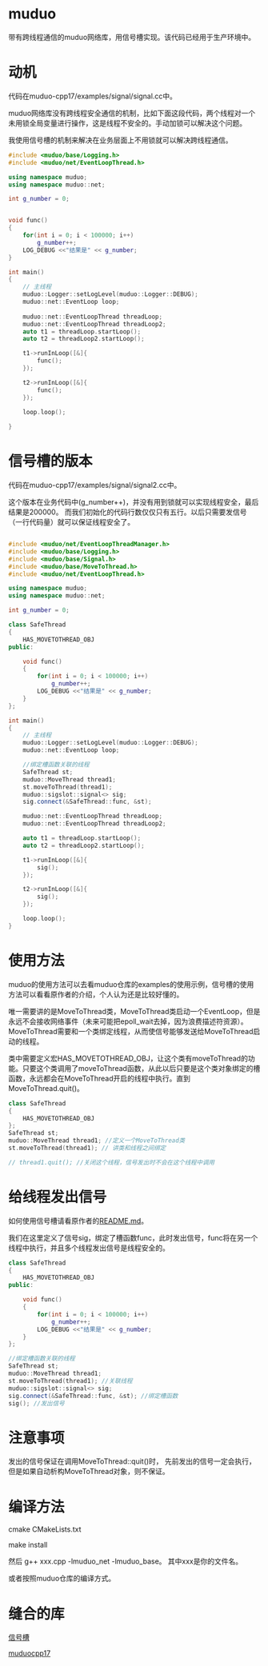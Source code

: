 # muduo
带有跨线程通信的muduo网络库，用信号槽实现。该代码已经用于生产环境中。

# 动机

代码在muduo-cpp17/examples/signal/signal.cc中。

muduo网络库没有跨线程安全通信的机制，比如下面这段代码，两个线程对一个未用锁全局变量进行操作，这是线程不安全的。手动加锁可以解决这个问题。

我使用信号槽的机制来解决在业务层面上不用锁就可以解决跨线程通信。

```c++
#include <muduo/base/Logging.h>
#include <muduo/net/EventLoopThread.h>

using namespace muduo;
using namespace muduo::net;

int g_number = 0;


void func()
{
    for(int i = 0; i < 100000; i++)
        g_number++;
    LOG_DEBUG <<"结果是" << g_number;
}

int main()
{
    // 主线程
    muduo::Logger::setLogLevel(muduo::Logger::DEBUG);
    muduo::net::EventLoop loop;
    
    muduo::net::EventLoopThread threadLoop;
    muduo::net::EventLoopThread threadLoop2;
    auto t1 = threadLoop.startLoop();
    auto t2 = threadLoop2.startLoop();

    t1->runInLoop([&]{
        func();
    });

    t2->runInLoop([&]{
        func();
    });

    loop.loop();
    
}

```

# 信号槽的版本

代码在muduo-cpp17/examples/signal/signal2.cc中。

这个版本在业务代码中(g_number++)，并没有用到锁就可以实现线程安全，最后结果是200000。 而我们初始化的代码行数仅仅只有五行。以后只需要发信号（一行代码量）就可以保证线程安全了。

```c++

#include <muduo/net/EventLoopThreadManager.h>
#include <muduo/base/Logging.h>
#include <muduo/base/Signal.h>
#include <muduo/base/MoveToThread.h>
#include <muduo/net/EventLoopThread.h>

using namespace muduo;
using namespace muduo::net;

int g_number = 0;

class SafeThread
{
    HAS_MOVETOTHREAD_OBJ
public:

    void func()
    {
        for(int i = 0; i < 100000; i++)
            g_number++;
        LOG_DEBUG <<"结果是" << g_number;
    }
};

int main()
{
    // 主线程
    muduo::Logger::setLogLevel(muduo::Logger::DEBUG);
    muduo::net::EventLoop loop;

    //绑定槽函数关联的线程    
    SafeThread st;
    muduo::MoveThread thread1;
    st.moveToThread(thread1);
    muduo::sigslot::signal<> sig;
    sig.connect(&SafeThread::func, &st);

    muduo::net::EventLoopThread threadLoop;
    muduo::net::EventLoopThread threadLoop2;

    auto t1 = threadLoop.startLoop();
    auto t2 = threadLoop2.startLoop();

    t1->runInLoop([&]{
        sig();
    });

    t2->runInLoop([&]{
        sig();
    });

    loop.loop();
}
```

# 使用方法

muduo的使用方法可以去看muduo仓库的examples的使用示例，信号槽的使用方法可以看看原作者的介绍，个人认为还是比较好懂的。

唯一需要讲的是MoveToThread类，MoveToThread类启动一个EventLoop，但是永远不会接收网络事件（未来可能把epoll_wait去掉，因为浪费描述符资源）。MoveToThread需要和一个类绑定线程，从而使信号能够发送给MoveToThread启动的线程。

类中需要定义宏HAS_MOVETOTHREAD_OBJ，让这个类有moveToThread的功能。只要这个类调用了moveToThread函数，从此以后只要是这个类对象绑定的槽函数，永远都会在MoveToThread开启的线程中执行。直到MoveToThread.quit()。

```c++
class SafeThread
{
    HAS_MOVETOTHREAD_OBJ
};
SafeThread st;
muduo::MoveThread thread1; //定义一个MoveToThread类
st.moveToThread(thread1); // 讲类和线程之间绑定

// thread1.quit(); //关闭这个线程，信号发出时不会在这个线程中调用
```

# 给线程发出信号

如何使用信号槽请看原作者的[README.md](https://github.com/palacaze/sigslot/tree/master)。

我们在这里定义了信号sig，绑定了槽函数func，此时发出信号，func将在另一个线程中执行，并且多个线程发出信号是线程安全的。

```c++
class SafeThread
{
    HAS_MOVETOTHREAD_OBJ
public:

    void func()
    {
        for(int i = 0; i < 100000; i++)
            g_number++;
        LOG_DEBUG <<"结果是" << g_number;
    }
};

//绑定槽函数关联的线程    
SafeThread st;
muduo::MoveThread thread1;
st.moveToThread(thread1); //关联线程
muduo::sigslot::signal<> sig;
sig.connect(&SafeThread::func, &st); //绑定槽函数
sig(); //发出信号
```
# 注意事项

发出的信号保证在调用MoveToThread::quit()时， 先前发出的信号一定会执行，但是如果自动析构MoveToThread对象，则不保证。

# 编译方法

cmake CMakeLists.txt

make install

然后 g++ xxx.cpp -lmuduo_net -lmuduo_base。 其中xxx是你的文件名。

或者按照muduo仓库的编译方式。

# 缝合的库

[信号槽](https://github.com/palacaze/sigslot/tree/master)

[muduocpp17](https://github.com/chenshuo/muduo/tree/cpp17)
